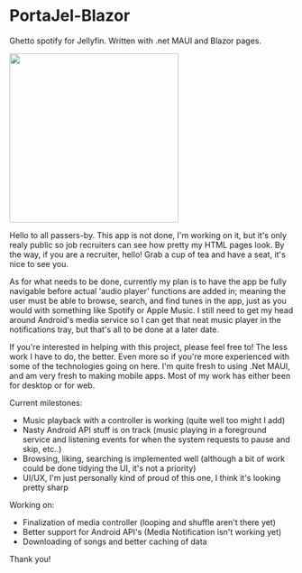 # PortaJel-Blazor
Ghetto spotify for Jellyfin. Written with .net MAUI and Blazor pages. 

<img src="https://github.com/olip-03/PortaJel-Blazor/assets/83119244/93d22fb1-da27-47d6-8c35-dc847af2022c" data-canonical-src="https://github.com/olip-03/PortaJel-Blazor/assets/83119244/93d22fb1-da27-47d6-8c35-dc847af2022c" width="300" height="auto" />

Hello to all passers-by. This app is not done, I'm working on it, but it's only realy public so job recruiters can see how pretty my HTML pages look. By the way, if you are a recruiter, hello! Grab a cup of tea and have a seat, it's nice to see you. 

As for what needs to be done, currently my plan is to have the app be fully navigable before actual 'audio player' functions are added in; meaning the user must be able to browse, search, and find tunes in the app, just as you would with something like Spotify or Apple Music. I still need to get my head around Android's media service so I can get that neat music player in the notifications tray, but that's all to be done at a later date. 

If you're interested in helping with this project, please feel free to! The less work I have to do, the better. Even more so if you're more experienced with some of the technologies going on here. I'm quite fresh to using .Net MAUI, and am very fresh to making mobile apps. Most of my work has either been for desktop or for web.

Current milestones: 
- Music playback with a controller is working (quite well too might I add)
- Nasty Android API stuff is on track (music playing in a foreground service and listening events for when the system requests to pause and skip, etc..)
- Browsing, liking, searching is implemented well (although a bit of work could be done tidying the UI, it's not a priority)
- UI/UX, I'm just personally kind of proud of this one, I think it's looking pretty sharp

Working on: 
- Finalization of media controller (looping and shuffle aren't there yet)
- Better support for Android API's (Media Notification isn't working yet)
- Downloading of songs and better caching of data 

Thank you! 
